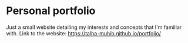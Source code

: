 # Personal portfolio
Just a small website detailing my interests and concepts that I'm familiar with. Link to the website: 
https://talha-muhib.github.io/portfolio/
